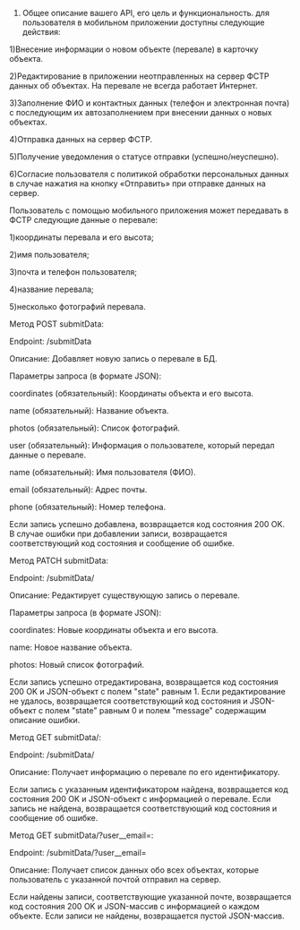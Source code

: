 1. Общее описание вашего API, его цель и функциональность.
для пользователя в мобильном приложении доступны следующие действия:

1)Внесение информации о новом объекте (перевале) в карточку объекта.

2)Редактирование в приложении неотправленных на сервер ФСТР данных об объектах. На перевале не всегда работает Интернет.

3)Заполнение ФИО и контактных данных (телефон и электронная почта) с последующим их автозаполнением при внесении данных о новых объектах.

4)Отправка данных на сервер ФСТР.

5)Получение уведомления о статусе отправки (успешно/неуспешно).

6)Согласие пользователя с политикой обработки персональных данных в случае нажатия на кнопку «Отправить» при отправке данных на сервер.

Пользователь с помощью мобильного приложения может передавать в ФСТР следующие данные о перевале:

1)координаты перевала и его высота;

2)имя пользователя;

3)почта и телефон пользователя;

4)название перевала;

5)несколько фотографий перевала.

Метод POST submitData:

Endpoint: /submitData

Описание: Добавляет новую запись о перевале в БД.

Параметры запроса (в формате JSON):

coordinates (обязательный): Координаты объекта и его высота.

name (обязательный): Название объекта.

photos (обязательный): Список фотографий.

user (обязательный): Информация о пользователе, который передал данные о перевале.

name (обязательный): Имя пользователя (ФИО).

email (обязательный): Адрес почты.

phone (обязательный): Номер телефона.

Если запись успешно добавлена, возвращается код состояния 200 OK.
В случае ошибки при добавлении записи, возвращается соответствующий код состояния и сообщение об ошибке.

Метод PATCH submitData:

Endpoint: /submitData/<id>

Описание: Редактирует существующую запись о перевале.

Параметры запроса (в формате JSON):

coordinates: Новые координаты объекта и его высота.

name: Новое название объекта.

photos: Новый список фотографий.

Если запись успешно отредактирована, возвращается код состояния 200 OK и JSON-объект с полем "state" равным 1.
Если редактирование не удалось, возвращается соответствующий код состояния и JSON-объект с полем "state" равным 0 и полем "message" содержащим описание ошибки.

Метод GET submitData/<id>:

Endpoint: /submitData/<id>

Описание: Получает информацию о перевале по его идентификатору.

Если запись с указанным идентификатором найдена, возвращается код состояния 200 OK и JSON-объект с информацией о перевале.
Если запись не найдена, возвращается соответствующий код состояния и сообщение об ошибке.

Метод GET submitData/?user__email=<email>:

Endpoint: /submitData/?user__email=<email>

Описание: Получает список данных обо всех объектах, которые пользователь с указанной почтой отправил на сервер.

Если найдены записи, соответствующие указанной почте, возвращается код состояния 200 OK и JSON-массив с информацией о каждом объекте.
Если записи не найдены, возвращается пустой JSON-массив.